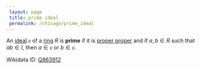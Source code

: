 ```yaml
---
 layout: page
 title: prime ideal
 permalink: /chicago/prime_ideal
---
```

An [ideal](https://mathgloss.github.io/MathGloss/ring_ideal) $\mathfrak p$ of a [ring](https://mathgloss.github.io/MathGloss/ring) $R$ is **prime** if it is [proper proper](https://mathgloss.github.io/MathGloss/proper_###########proper) and if $a,b\in R$ such that $ab \in I$, then $a\in \mathfrak p$ or $b\in \mathfrak p$. 

Wikidata ID: [Q863912](https://www.wikidata.org/wiki/Q863912)